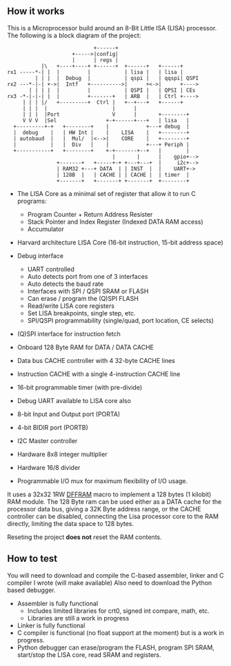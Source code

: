 ## How it works
                                 
This is a Microprocessor build around an 8-Bit Little ISA (LISA) processor.
The following is a block diagram of the project:
                                           
                                +------+    
                         +----->|config|   
                         |      | regs |   
               |\   +----+----+ +------+  +------+   +------+ 
    rx1 -----*-| |  |         |           | lisa |   | lisa |
             | | |  |  Debug  |           | qspi |   | qqspi| QSPI
    rx2 ---*-|-| +->|  Intf   +---------->|      +<->|      +----> 
           | | | |  |         |           | QSPI |   | QPSI | CEs
    rx3 -*-|-|-| |  |         +-------+   | ARB  |   | Ctrl +----> 
         | | | |/   +---------+  Ctrl |   +--+---+   +------+
         | | |  |                     |      |                  
         | | |  |Port                 V      |       +--------+       
         V V V  |Sel                +-+------+---+   | lisa   |       
      +---------+-+   +--------+    |            +---+ debug  |       
      |  debug    |   | HW Int |    |    LISA    |   +--------+       
      | autobaud  |   |  Mul/  |<-->|    CORE    |   +--------+       
      |           |   |  Div   |    |            +---+ Periph |    
      +-----------+   +--------+    +-+-------+--+   |        |    
                                      |       |      |    gpio+--> 
                    +-------+   +-----+-+ +---+---+  |     i2c+--> 
                    | RAM32 +---+ DATA  | | INST  |  |    UART+-> 
                    | 128B  |   | CACHE | | CACHE |  | timer  |  
                    +-------+   +-------+ +-------+  +--------+  

   - The LISA Core as a minimal set of register that allow it to run C programs:
      - Program Counter + Return Address Resister
      - Stack Pointer and Index Register (Indexed DATA RAM access)
      - Accumulator
       
   - Harvard architecture LISA Core (16-bit instruction, 15-bit address space)
   - Debug interface
      * UART controlled
      * Auto detects port from one of 3 interfaces
      * Auto detects the baud rate
      * Interfaces with SPI / QSPI SRAM or FLASH
      * Can erase / program the (Q)SPI FLASH
      * Read/write LISA core registers
      * Set LISA breakpoints, single step, etc.
      * SPI/QSPI programmability (single/quad, port location, CE selects)
   - (Q)SPI interface for instruction fetch
   - Onboard 128 Byte RAM for DATA / DATA CACHE
   - Data bus CACHE controller with 4 32-byte CACHE lines
   - Instruction CACHE with a single 4-instruction CACHE line
   - 16-bit programmable timer (with pre-divide)
   - Debug UART available to LISA core also
   - 8-bit Input and Output port (PORTA)
   - 4-bit BIDIR port (PORTB)
   - I2C Master controller
   - Hardware 8x8 integer multiplier
   - Hardware 16/8 divider
   - Programmable I/O mux for maximum flexibility of I/O usage.
                                                                         
It uses a 32x32 1RW [DFFRAM](https://github.com/AUCOHL/DFFRAM) macro to implement a 128 bytes (1 kilobit) RAM module.
The 128 Byte ram can be used either as a DATA cache for the processor data bus, giving a 32K Byte address range,
or the CACHE controller can be disabled, connecting the Lisa processor core to the RAM directly, limiting the 
data space to 128 bytes.

                                                                                                         
Reseting the project **does not** reset the RAM contents.

## How to test

You will need to download and compile the C-based assembler, linker and C compiler I wrote (will make available)
Also need to download the Python based debugger.

  - Assembler is fully functional
    - Includes limited libraries for crt0, signed int compare, math, etc.
    - Libraries are still a work in progress
  - Linker is fully functional
  - C compiler is functional (no float support at the moment) but is a work in progress.
  - Python debugger can erase/program the FLASH, program SPI SRAM, start/stop the LISA core, read SRAM and registers.

